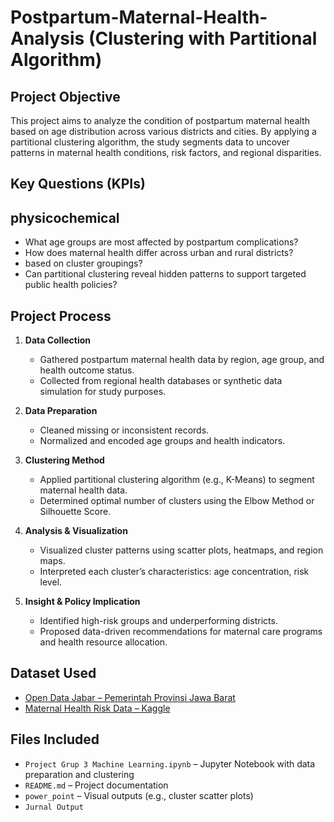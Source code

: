 # Postpartum-Maternal-Health-Analysis (Clustering with Partitional Algorithm)

## Project Objective

This project aims to analyze the condition of postpartum maternal health based on age distribution across various districts and cities. By applying a partitional clustering algorithm, the study segments data to uncover patterns in maternal health conditions, risk factors, and regional disparities.

## Key Questions (KPIs)

## physicochemical
- What age groups are most affected by postpartum complications?
- How does maternal health differ across urban and rural districts?
- based on cluster groupings?
- Can partitional clustering reveal hidden patterns to support targeted public health policies?

## Project Process

1. **Data Collection**
   - Gathered postpartum maternal health data by region, age group, and health outcome status.
   - Collected from regional health databases or synthetic data simulation for study purposes.

2. **Data Preparation**
   - Cleaned missing or inconsistent records.
   - Normalized and encoded age groups and health indicators.

3. **Clustering Method**
   - Applied partitional clustering algorithm (e.g., K-Means) to segment maternal health data.
   - Determined optimal number of clusters using the Elbow Method or Silhouette Score.

4. **Analysis & Visualization**
   - Visualized cluster patterns using scatter plots, heatmaps, and region maps.
   - Interpreted each cluster’s characteristics: age concentration, risk level.

5. **Insight & Policy Implication**
   - Identified high-risk groups and underperforming districts.
   - Proposed data-driven recommendations for maternal care programs and health resource allocation.
  
## Dataset Used
- [Open Data Jabar – Pemerintah Provinsi Jawa Barat](https://opendata.jabarprov.go.id/id)  
- [Maternal Health Risk Data – Kaggle](https://www.kaggle.com/datasets/csafrit2/maternal-health-risk-data)

## Files Included

- `Project Grup 3 Machine Learning.ipynb` – Jupyter Notebook with data preparation and clustering   
- `README.md` – Project documentation  
- `power_point` – Visual outputs (e.g., cluster scatter plots)
- `Jurnal Output `




